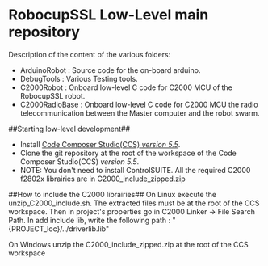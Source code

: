 RobocupSSL Low-Level main repository
==============================
Description of the content of the various folders:
 * ArduinoRobot : Source code for the on-board arduino.
 * DebugTools : Various Testing tools.
 * C2000Robot : Onboard low-level C code for C2000 MCU of the RobocupSSL robot.
 * C2000RadioBase : Onboard low-level C code for C2000 MCU the radio telecommunication between the Master computer and the robot swarm.

##Starting low-level development##
 * Install  [Code Composer Studio(CCS) *version 5.5*](http://processors.wiki.ti.com/index.php/Download_CCS).
 * Clone the git repository at the root of the workspace of the Code Composer Studio(CCS) *version 5.5*.
 * NOTE: You don't need to install ControlSUITE. All the required C2000 f2802x librairies are in C2000_include_zipped.zip

##How to include the C2000 librairies##
On Linux execute the unzip_C2000_include.sh. The extracted files must be at the root of the CCS workspace.
Then in project's properties go in C2000 Linker -> File Search Path. In add include lib, write the following path : "{PROJECT_loc}/../driverlib.lib"

On Windows unzip the C2000_include_zipped.zip at the root of the CCS workspace
